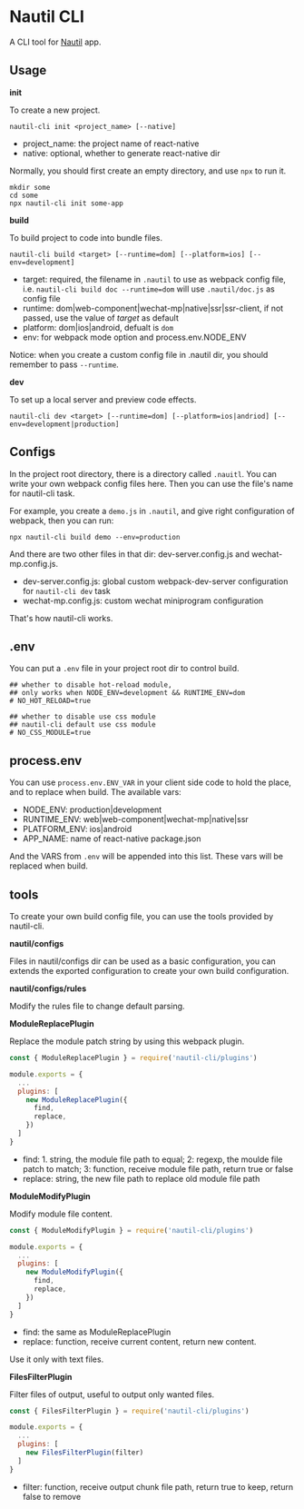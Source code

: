 # Nautil CLI

A CLI tool for [Nautil](https://github.com/tangshuang/nautil) app.

## Usage

**init**

To create a new project.

```
nautil-cli init <project_name> [--native]
```

- project_name: the project name of react-native
- native: optional, whether to generate react-native dir

Normally, you should first create an empty directory, and use `npx` to run it.

```
mkdir some
cd some
npx nautil-cli init some-app
```

**build**

To build project to code into bundle files.

```
nautil-cli build <target> [--runtime=dom] [--platform=ios] [--env=development]
```

- target: required, the filename in `.nautil` to use as webpack config file, i.e. `nautil-cli build doc --runtime=dom` will use `.nautil/doc.js` as config file
- runtime: dom|web-component|wechat-mp|native|ssr|ssr-client, if not passed, use the value of *target* as default
- platform: dom|ios|android, defualt is `dom`
- env: for webpack mode option and process.env.NODE_ENV

Notice: when you create a custom config file in .nautil dir, you should remember to pass `--runtime`.

**dev**

To set up a local server and preview code effects.

```
nautil-cli dev <target> [--runtime=dom] [--platform=ios|andriod] [--env=development|production]
```

## Configs

In the project root directory, there is a directory called `.nauitl`.
You can write your own webpack config files here.
Then you can use the file's name for nautil-cli task.

For example, you create a `demo.js` in `.nautil`, and give right configuration of webpack, then you can run:

```
npx nautil-cli build demo --env=production
```

And there are two other files in that dir: dev-server.config.js and wechat-mp.config.js.

- dev-server.config.js: global custom webpack-dev-server configuration for `nautil-cli dev` task
- wechat-mp.config.js: custom wechat miniprogram configuration

That's how nautil-cli works.

## .env

You can put a `.env` file in your project root dir to control build.

```
## whether to disable hot-reload module,
## only works when NODE_ENV=development && RUNTIME_ENV=dom
# NO_HOT_RELOAD=true

## whether to disable use css module
## nautil-cli default use css module
# NO_CSS_MODULE=true
```

## process.env

You can use `process.env.ENV_VAR` in your client side code to hold the place, and to replace when build. The available vars:

- NODE_ENV: production|development
- RUNTIME_ENV: web|web-component|wechat-mp|native|ssr
- PLATFORM_ENV: ios|android
- APP_NAME: name of react-native package.json

And the VARS from `.env` will be appended into this list. These vars will be replaced when build.

## tools

To create your own build config file, you can use the tools provided by nautil-cli.

**nautil/configs**

Files in nautil/configs dir can be used as a basic configuration, you can extends the exported configuration to create your own build configuration.

**nautil/configs/rules**

Modify the rules file to change default parsing.

**ModuleReplacePlugin**

Replace the module patch string by using this webpack plugin.

```js
const { ModuleReplacePlugin } = require('nautil-cli/plugins')

module.exports = {
  ...
  plugins: [
    new ModuleReplacePlugin({
      find,
      replace,
    })
  ]
}
```

- find: 1. string, the module file path to equal; 2: regexp, the moulde file patch to match; 3: function, receive module file path, return true or false
- replace: string, the new file path to replace old module file path

**ModuleModifyPlugin**

Modify module file content.

```js
const { ModuleModifyPlugin } = require('nautil-cli/plugins')

module.exports = {
  ...
  plugins: [
    new ModuleModifyPlugin({
      find,
      replace,
    })
  ]
}
```

- find: the same as ModuleReplacePlugin
- replace: function, receive current content, return new content.

Use it only with text files.

**FilesFilterPlugin**

Filter files of output, useful to output only wanted files.

```js
const { FilesFilterPlugin } = require('nautil-cli/plugins')

module.exports = {
  ...
  plugins: [
    new FilesFilterPlugin(filter)
  ]
}
```

- filter: function, receive output chunk file path, return true to keep, return false to remove
